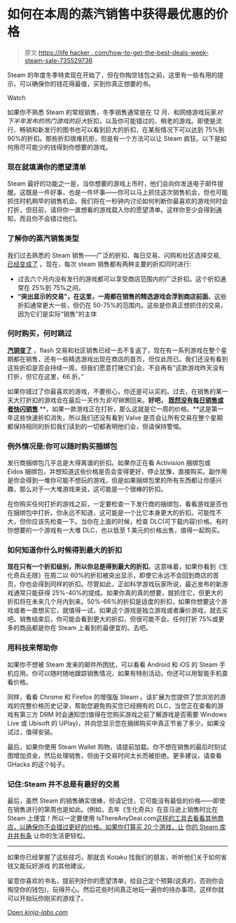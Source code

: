 # 如何在本周的蒸汽销售中获得最优惠的价格

> 原文:[https://life hacker . com/how-to-get-the-best-deals-week-steam-sale-735529736](https://lifehacker.com/how-to-get-the-best-deals-during-this-weeks-steam-sale-735529736)

Steam 的年度冬季特卖现在开始了，但在你掏空钱包之前，这里有一些有用的提示，可以确保你的钱花得最值，买到你真正想要的书。

Watch

如果你不熟悉 Steam 的常规销售，冬季销售通常是在 12 月、和网络游戏玩家*对下半年发布的热门游戏的巨大*折扣，以及你可能错过的、稍老的游戏。即使是流行、畅销和新发行的图书也可以看到巨大的折扣，在某些情况下可以达到 75%到 90%的折扣。那些折扣很难抗拒，但是有一个方法可以让 Steam 疯狂。以下是如何用尽可能少的钱得到你想要的游戏。

### 现在就填满你的愿望清单

Steam 最好的功能之一是，当你想要的游戏上市时，他们会向你发送电子邮件提醒。这既是一件好事，也是一件坏事——你可以马上抓住这次销售机会，但也可能抓住时机稍早的销售机会。我们将在一秒钟内讨论如何判断你最喜欢的游戏何时会打折，但目前，请将你一直想看的游戏载入你的愿望清单。这样你至少会得到通知，而且你不会错过他们。

### 了解你的蒸汽销售类型

我们过去熟悉的 Steam 销售——广泛的折扣、每日交易、闪购和社区选择交易, [已经变成了](https://kotaku.com/valve-is-changing-steam-sales-1743858102) 。现在，每次 steam 销售都有两种主要的折扣同时进行:

*   过去六个月内没有发行的游戏都可以享受商店范围内的广泛折扣。这个折扣通常在 25%到 75%之间。
*   **“突出显示的交易”，在这里，一周都在销售的精选游戏会浮到商店前面**。这些折扣通常更大一些，但仍在 50-75%的范围内。这些是你真正想抓住的交易，因为它们是实际“销售”的主体

### 何时购买，何时跳过

[**汽销变了**](https://kotaku.com/valve-is-changing-steam-sales-1743858102) 。flash 交易和社区销售已经一去不复返了，现在有一系列游戏在整个星期都在销售，还有一些精选游戏出现在商店的首页，但仅此而已。我们还没有看到这些折扣是否会持续一周，但我们愿意打赌它们会，不会再有“这款游戏昨天没有打折，但它在这里，66 折。”

如果你错过了你最喜欢的游戏，不要担心，你还是可以买的。过去，在销售的某一天大打折扣的游戏会在最后一天作为*安可销售*回来。**好吧，** [**既然没有每日销售或者快闪销售**](http://www.eurogamer.net/articles/2015-11-20-no-flash-or-daily-deals-during-steam-autumn-winter-sales) **，如果一款游戏正在打折，那么这就是它一周的价格。**这是第一年这些快速折扣消失，所以我们还没有看到 Valve 是否会让所有交易在整个星期都保持相同的折扣我们读到的一切都表明他们会，但请保持警惕。

### 例外情况是:你可以随时购买捆绑包

发行商捆绑包几乎总是大得离谱的折扣。如果你正在看 Activision 捆绑包或 Eidos 捆绑包，并想知道这些价格是否会变得更好，停止犹豫，直接购买。副作用是你会得到一堆你可能不想玩的游戏，但是如果捆绑包里的所有东西都让你感兴趣，那么对于一大堆游戏来说，这可能是一个很棒的折扣。

在你购买任何打折的游戏之前，一定要检查一下发行商的捆绑包，看看游戏是否也在捆绑包中打折。你永远不知道，这可能是一个比它本身更大的折扣。可能性不大，但你应该先检查一下。当你在上面的时候，检查 DLC(可下载内容)价格。有时你想要的一个游戏有一大堆 DLC，也以低至 1 美元的价格出售，值得一起购买。

### 如何知道你什么时候得到最大的折扣

**现在只有一个折扣级别，所以你总是得到最大的折扣**。这意味着，如果你看到《生化奇兵无限》在周二以 60%的折扣被突出显示，即使它永远不会回到商店的首页，你也会得到同样的折扣。尽管如此，正如科学游戏玩家所说，最近发布的新游戏通常只能获得 25%-40%的提成。如果你真的真的想要，就抓住它，但更大的折扣将在未来几个月内到来。50%-66%的折扣是适度的折扣，如果你想要这个游戏或者一直想买它，就值得一试，如果这个游戏是独立游戏或者廉价游戏，就去买吧。销售结束后，你可能会看到更大的折扣，但很可能不会。任何打折 75%或更多的商品都是你在 Steam 上看到的最便宜的。去吧。

### 用科技来帮助你

如果你不想被 Steam 发来的邮件所困扰，可以看看 Android 和 iOS 的 Steam 手机应用。你可以随时随地跟踪销售情况，如果有特别活动，你还可以用智能手机查看价格。

同样，看看 Chrome 和 Firefox 的增强版 Steam 。该扩展为您提供了您浏览的游戏的完整价格历史记录，帮助您避免购买您已经拥有的 DLC，当您正在查看的游戏有第三方 DRM 时会通知您(值得在您购买游戏之前了解游戏是否需要 Windows Live 或 Ubisoft 的 UPlay)，并向您显示您在捆绑购买中真正节省了多少。如果没试过，值得安装。

最后，如果你使用 Steam Wallet 购物，请提前加载。你不想在销售的最后时刻试图增加资金，然后处理销售，但由于交易时间太长而被拒绝。更多建议，请查看 GHacks 的这个帖子。

### 记住:Steam 并不总是有最好的交易

最后，虽然 Steam 的销售确实很棒，但请记住，它可能没有最低的价格——即使在销售进行的第周也是如此。(例如，去年《生化奇兵》在亚马逊上销售时比在 Steam 上便宜！所以一定要使用 IsThereAnyDeal.com[这样的工具去看看其他商店，以确保你不会错过更好的价格。如果你打算买 20 个游戏，让](https://lifehacker.com/beyond-steam-the-best-places-to-find-deals-on-pc-games-1459538571) [你的 Steam 库井井有条](https://lifehacker.com/how-to-keep-your-overflowing-steam-library-neatly-organ-1352077149) 让你的生活更轻松。

* * *

如果你已经掌握了这些技巧，那就去 Kotaku 找我们的朋友，听听他们关于如何省钱又能玩好游戏 的其他建议。

留意你喜欢的书名，提前列好你的愿望清单，给自己定个预算(说真的，否则你会掏空你的钱包)，玩得开心。然后花些时间真正地玩一遍你的待办事项，这样你就可以开始玩你刚买的游戏了。

[Open *kinja-labs.com*](http://kinja-labs.com/related-widget/?posts=1691789842,1591920883,1687714704&title=Are%20You%20Ready%20for%20a%20Miracle%3F)